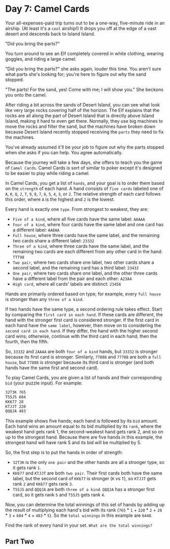 # Day 7: Camel Cards

Your all-expenses-paid trip turns out to be a one-way, five-minute ride in an airship. (At least it's a `cool` airship!) It drops you off at the edge of a vast desert and descends back to Island Island.

"Did you bring the parts?"

You turn around to see an Elf completely covered in white clothing, wearing goggles, and riding a large camel.

"Did you bring the parts?" she asks again, louder this time. You aren't sure what parts she's looking for; you're here to figure out why the sand stopped.

"The parts! For the sand, yes! Come with me; I will show you." She beckons you onto the camel.

After riding a bit across the sands of Desert Island, you can see what look like very large rocks covering half of the horizon. The Elf explains that the rocks are all along the part of Desert Island that is directly above Island Island, making it hard to even get there. Normally, they use big machines to move the rocks and filter the sand, but the machines have broken down because Desert Island recently stopped receiving the `parts` they need to fix the machines.

You've already assumed it'll be your job to figure out why the parts stopped when she asks if you can help. You agree automatically.

Because the journey will take a few days, she offers to teach you the game of `Camel Cards`. Camel Cards is sort of similar to poker except it's designed to be easier to play while riding a camel.

In Camel Cards, you get a list of `hands`, and your goal is to order them based on the `strength` of each hand. A hand consists of `five cards` labeled one of `A`, `K`, `Q`, `J`, `T`, `9`, `8`, `7`, `6`, `5`, `4`, `3`, or `2`. The relative strength of each card follows this order, where `A` is the highest and `2` is the lowest.

Every hand is exactly one `type`. From strongest to weakest, they are:

- `Five of a kind`, where all five cards have the same label: `AAAAA`
- `Four of a kind`, where four cards have the same label and one card has a different label: `AA8AA`
- `Full house`, where three cards have the same label, and the remaining two cards share a different label: `23332`
- `Three of a kind`, where three cards have the same label, and the remaining two cards are each different from any other card in the hand: `TTT98`
- `Two pair`, where two cards share one label, two other cards share a second label, and the remaining card has a third label: `23432`
- `One pair`, where two cards share one label, and the other three cards have a different label from the pair and each other: `A23A4`
- `High card`, where all cards' labels are distinct: `23456`

Hands are primarily ordered based on type; for example, every `full house` is stronger than any `three of a kind`.

If two hands have the same type, a second ordering rule takes effect. Start by comparing the `first card in each hand`. If these cards are different, the hand with the stronger first card is considered stronger. If the first card in each hand have the `same label`, however, then move on to considering the `second card in each hand`. If they differ, the hand with the higher second card wins; otherwise, continue with the third card in each hand, then the fourth, then the fifth.

So, `33332` and `2AAAA` are both `four of a kind` hands, but `33332` is stronger because its first card is stronger. Similarly, `77888` and `77788` are both a `full house`, but `77888` is stronger because its third card is stronger (and both hands have the same first and second card).

To play Camel Cards, you are given a list of hands and their corresponding `bid` (your puzzle input). For example:

```bash
32T3K 765
T55J5 684
KK677 28
KTJJT 220
QQQJA 483
```

This example shows five hands; each hand is followed by its `bid` amount. Each hand wins an amount equal to its bid multiplied by its `rank`, where the weakest hand gets rank 1, the second-weakest hand gets rank 2, and so on up to the strongest hand. Because there are five hands in this example, the strongest hand will have rank 5 and its bid will be multiplied by 5.

So, the first step is to put the hands in order of strength:

- `32T3K` is the only `one pair` and the other hands are all a stronger type, so it gets rank `1`.
- `KK677` and `KTJJT` are both `two pair`. Their first cards both have the same label, but the second card of `KK677` is stronger (`K` vs `T`), so `KTJJT` gets rank `2` and `KK677` gets rank `3`.
- `T55J5` and `QQQJA` are both `three of a kind`. `QQQJA` has a stronger first card, so it gets rank `5` and `T55J5` gets rank `4`.

Now, you can determine the total winnings of this set of hands by adding up the result of multiplying each hand's bid with its rank (`765` \* `1` + `220` \* `2` + `28` \* `3` + `684` \* `4` + `483` \* `5`). So the `total winnings` in this example are `6440`.

Find the rank of every hand in your set. `What are the total winnings?`

## Part Two
